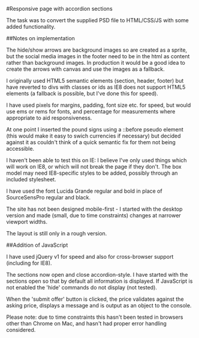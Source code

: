 #Responsive page with accordion sections

The task was to convert the supplied PSD file to HTML/CSS/JS with some 
added functionality.

##Notes on implementation

The hide/show arrows are background images so are created as a sprite, but the 
social media images in the footer need to be in the html as content rather than 
background images. In production it would be a good idea to create the arrows with 
canvas and use the images as a fallback.

I originally used HTML5 semantic elements (section, header, footer) but have 
reverted to divs with classes or ids as IE8 does not support HTML5 elements 
(a fallback is possible, but I've done this for speed).

I have used pixels for margins, padding, font size etc. for speed, but would use 
ems or rems for fonts, and percentage for measurements where appropriate to aid 
responsiveness.

At one point I inserted the pound signs using a ::before pseudo element (this would 
make it easy to swich currencies if necessary) but decided against it as couldn't 
think of a quick  semantic fix for them not being accessible.

I haven't been able to test this on IE: I believe I've only used things which will 
work on IE8, or which will not break the page if they don't. The box model may need 
IE8-specific styles to be added, possibly through an included stylesheet.

I have used the font Lucida Grande regular and bold in place of SourceSensPro 
regular and black.

The site has not been designed mobile-first - I started with the desktop version and 
made (small, due to time constraints) changes at narrower viewport widths.

The layout is still only in a rough version.

##Addition of JavaScript

I have used jQuery v1 for speed and also for cross-browser support (including for IE8).

The sections now open and close accordion-style. I have started with the sections 
open so that by default all information is displayed. If JavaScript is not enabled 
the 'hide' commands do not display (not tested).

When the 'submit offer' button is clicked, the price validates against the asking 
price, displays a message and is output as an object to the console.

Please note: due to time constraints this hasn't been tested in browsers other than 
Chrome on Mac, and hasn't had proper error handling considered.